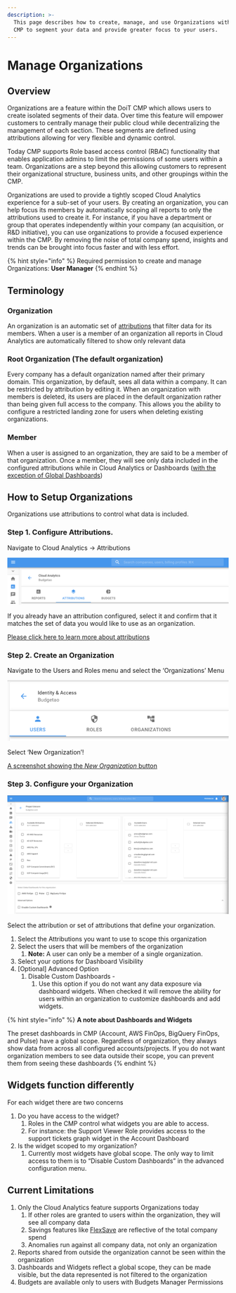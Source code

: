 ```yaml
---
description: >-
  This page describes how to create, manage, and use Organizations within the
  CMP to segment your data and provide greater focus to your users.
---
```


# Manage Organizations

## Overview‌ <a href="overview" id="overview"></a>

Organizations are a feature within the DoiT CMP which allows users to create isolated segments of their data. Over time this feature will empower customers to centrally manage their public cloud while decentralizing the management of each section. These segments are defined using attributions allowing for very flexible and dynamic control.‌

Today CMP supports Role based access control (RBAC) functionality that enables application admins to limit the permissions of some users within a team. Organizations are a step beyond this allowing customers to represent their organizational structure, business units, and other groupings within the CMP.‌

Organizations are used to provide a tightly scoped Cloud Analytics experience for a sub-set of your users. By creating an organization, you can help focus its members by automatically scoping all reports to only the attributions used to create it. For instance, if you have a department or group that operates independently within your company (an acquisition, or R\&D initiative), you can use organizations to provide a focused experience within the CMP. By removing the noise of total company spend, insights and trends can be brought into focus faster and with less effort.‌

{% hint style="info" %}
Required permission to create and manage Organizations: **User Manager**
{% endhint %}

## Terminology <a href="how-to-setup-organizations" id="how-to-setup-organizations"></a>

### Organization

An organization is an automatic set of [attributions](../cloud-analytics/attributing-cloud-spend.md) that filter data for its members. When a user is a member of an organization all reports in Cloud Analytics are automatically filtered to show only relevant data

### Root Organization (The default organization)

Every company has a default organization named after their primary domain. This organization, by default, sees all data within a company. It can be restricted by attribution by editing it. When an organization with members is deleted, its users are placed in the default organization rather than being given full access to the company. This allows you the ability to configure a restricted landing zone for users when deleting existing organizations.

### Member

When a user is assigned to an organization, they are said to be a member of that organization. Once a member, they will see only data included in the configured attributions while in Cloud Analytics or Dashboards ([with the exception of Global Dashboards](manage-organizations.md))

## How to Setup Organizations <a href="how-to-setup-organizations" id="how-to-setup-organizations"></a>

‌Organizations use attributions to control what data is included.‌

### Step 1. Configure Attributions.‌ <a href="step-1-configure-attributions" id="step-1-configure-attributions"></a>

Navigate to Cloud Analytics → Attributions

![A screenshot showing the Attributions tab](../.gitbook/assets/cloud-analytics-attributions.png)

If you already have an attribution configured, select it and confirm that it matches the set of data you would like to use as an organization.‌

​[Please click here to learn more about attributions](../cloud-analytics/attributing-cloud-spend.md#creating-an-attribution.png)‌

### Step 2. Create an Organization‌ <a href="step-2-create-an-organization" id="step-2-create-an-organization"></a>

Navigate to the Users and Roles menu and select the ‘Organizations’ Menu

![A screenshot showing the Organizations menu](../.gitbook/assets/organizations-menu.png)

Select ‘New Organization’!

[A screenshot showing the _New Organization_ button](../.gitbook/assets/new-organization.png)‌

### Step 3. Configure your Organization <a href="step-3-configure-your-organization" id="step-3-configure-your-organization"></a>

![A screenshot showing the organization configuration screen](../.gitbook/assets/organization-configuration-screen.png)

Select the attribution or set of attributions that define your organization.

1. Select the Attributions you want to use to scope this organization
2. Select the users that will be members of the organization
   1. **Note:** A user can only be a member of a single organization.
3. Select your options for Dashboard Visibility
4. \[Optional] Advanced Option
   1. Disable Custom Dashboards -
      1. Use this option if you do not want any data exposure via dashboard widgets. When checked it will remove the ability for users within an organization to customize dashboards and add widgets.

{% hint style="info" %}
**A note about Dashboards and Widgets**

The preset dashboards in CMP (Account, AWS FinOps, BigQuery FinOps, and Pulse) have a global scope. Regardless of organization, they always show data from across all configured accounts/projects. If you do not want organization members to see data outside their scope, you can prevent them from seeing these dashboards‌
{% endhint %}

## Widgets function differently‌ <a href="widgets-function-differently" id="widgets-function-differently"></a>

For each widget there are two concerns‌

1. Do you have access to the widget?
   1. Roles in the CMP control what widgets you are able to access.
   2. For instance: the Support Viewer Role provides access to the support tickets graph widget in the Account Dashboard
2. Is the widget scoped to my organization?
   1. Currently most widgets have global scope. The only way to limit access to them is to “Disable Custom Dashboards” in the advanced configuration menu.

## ‌Current Limitations

1. Only the Cloud Analytics feature supports Organizations today
   1. If other roles are granted to users within the organization, they will see all company data
   2. Savings features like [FlexSave](../flexsave-aws/overview.md) are reflective of the total company spend
   3. Anomalies run against all company data, not only an organization
2. Reports shared from outside the organization cannot be seen within the organization
3. Dashboards and Widgets reflect a global scope, they can be made visible, but the data represented is not filtered to the organization
4. Budgets are available only to users with Budgets Manager Permissions
